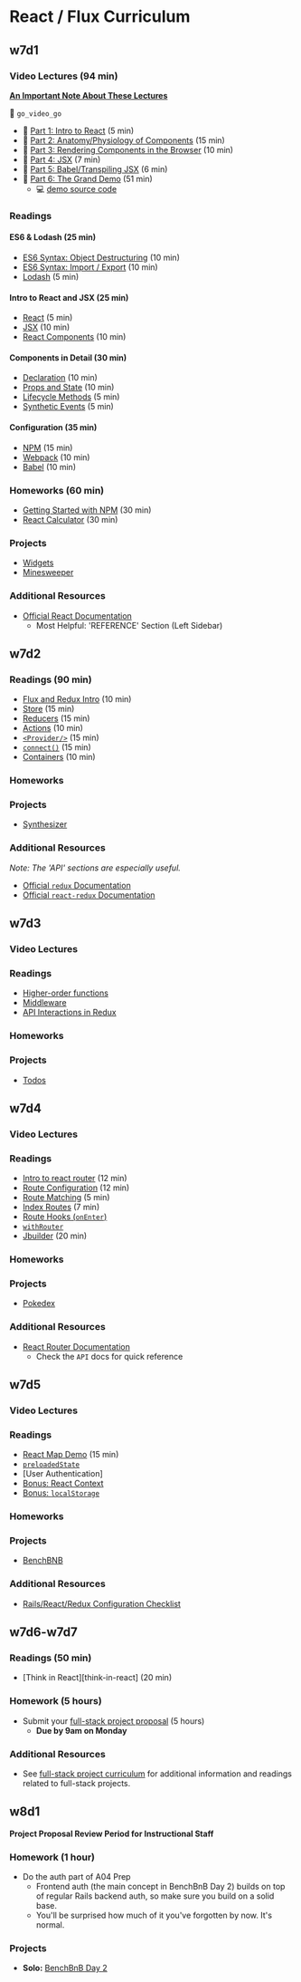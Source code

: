 # React / Flux Curriculum

## w7d1

### Video Lectures (94 min)
[**An Important Note About These Lectures**][video_deprecation_note]

:closed_lock_with_key: `go_video_go`
- :movie_camera: [Part 1: Intro to React][react_video_01] (5 min)
- :movie_camera: [Part 2: Anatomy/Physiology of Components][react_video_02] (15 min)
- :movie_camera: [Part 3: Rendering Components in the Browser][react_video_03] (10 min)
- :movie_camera: [Part 4: JSX][react_video_04] (7 min)
- :movie_camera: [Part 5: Babel/Transpiling JSX][react_video_05] (6 min)
- :movie_camera: [Part 6: The Grand Demo][react_video_06] (51 min)
  - :computer: [demo source code][watch-demo]

### Readings

#### ES6 & Lodash (25 min)
- [ES6 Syntax: Object Destructuring][object_destructuring] (10 min)
- [ES6 Syntax: Import / Export][import_export] (10 min)
- [Lodash][lodash] (5 min)

#### Intro to React and JSX (25 min)
- [React][intro_to_react] (5 min)
- [JSX][intro_to_jsx] (10 min)
- [React Components][intro_to_react_components] (10 min)

#### Components in Detail (30 min)
-	[Declaration][component_declaration] (10 min)
- [Props and State][props_and_state] (10 min)
- [Lifecycle Methods][component_lifecycle] (5 min)
- [Synthetic Events][synthetic_events] (5 min)

#### Configuration (35 min)
- [NPM][npm_configuration] (15 min)
- [Webpack][webpack_configuration] (10 min)
- [Babel][babel_configuration] (10 min)

### Homeworks (60 min)
- [Getting Started with NPM][getting_started] (30 min)
- [React Calculator][react_calculator] (30 min)

### Projects

- [Widgets][widgets]
- [Minesweeper][minesweeper]

### Additional Resources

- [Official React Documentation][react_docs]
	- Most Helpful: 'REFERENCE' Section (Left Sidebar)

[video_deprecation_note]: readings/video_deprecation_note.md
[react_video_01]: https://vimeo.com/album/3686654/video/147897911
[react_video_02]: https://vimeo.com/album/3686654/video/147899305
[react_video_03]: https://vimeo.com/album/3686654/video/147900089
[react_video_04]: https://vimeo.com/album/3686654/video/147900661
[react_video_05]: https://vimeo.com/album/3686654/video/147900472
[react_video_06]: https://vimeo.com/album/3686654/video/147900885
[watch-demo]: demos/watch_webpack_demo

[import_export]: readings/import_export.md
[object_destructuring]: readings/object_destructuring.md
[intro_to_react]: readings/intro_to_react.md
[intro_to_jsx]: readings/intro_to_jsx.md
[intro_to_react_components]: readings/intro_to_react_components.md
[props_and_state]: readings/props_and_state.md
[component_declaration]: readings/component_declaration.md
[component_lifecycle]: readings/component_lifecycle.md
[synthetic_events]: readings/synthetic_events.md
[npm_configuration]: readings/npm_configuration.md
[webpack_configuration]: readings/webpack_configuration.md
[babel_configuration]: readings/babel_configuration.md
[lodash]: readings/lodash.md

[getting_started]: homeworks/getting_started
[react_calculator]: homeworks/questions/calculator.md

[widgets]: projects/widgets
[minesweeper]: projects/react_minesweeper

[react_docs]: https://facebook.github.io/react/docs/getting-started.html

## w7d2

### Readings (90 min)

- [Flux and Redux Intro][flux_redux] (10 min)
- [Store][store] (15 min)
- [Reducers][reducers] (15 min)
- [Actions][actions] (10 min)
- [`<Provider/>`][provider] (15 min)
- [`connect()`][connect] (15 min)
- [Containers][containers] (10 min)

### Homeworks

### Projects

- [Synthesizer][synthesizer]

### Additional Resources
*Note: The 'API' sections are especially useful.*
- [Official `redux` Documentation][redux_docs]
- [Official `react-redux` Documentation][react_redux_docs]

[store]: readings/store.md
[reducers]: readings/reducers.md
[actions]: readings/actions.md
[flux_redux]: readings/flux_redux.md
[provider]: readings/provider.md
[connect]: readings/connect.md
[containers]: readings/containers.md
[redux_docs]: http://redux.js.org/index.html
[react_redux_docs]: https://github.com/reactjs/react-redux/blob/master/docs/

[synthesizer]: projects/synthesizer

## w7d3

### Video Lectures

### Readings

- [Higher-order functions][higher_order_functions]
- [Middleware][middleware]
- [API Interactions in Redux][redux_api_interactions]

### Homeworks

### Projects

- [Todos][todos]

[higher_order_functions]: readings/higher_order_functions.md
[middleware]: readings/middleware.md
[redux_api_interactions]: readings/redux_api_interactions.md
[todos]: projects/todos


## w7d4

### Video Lectures

### Readings

- [Intro to react router][react-router-intro] (12 min)
- [Route Configuration][route-configuration] (12 min)
- [Route Matching][route-matching] (5 min)
- [Index Routes][index-routes] (7 min)
- [Route Hooks (`onEnter`)][on-enter]
- [`withRouter`][with-router]
- [Jbuilder][jbuilder] (20 min)

### Homeworks

### Projects

- [Pokedex][pokedex]

### Additional Resources

-	[React Router Documentation][react-router-docs]
	- Check the `API` docs for quick reference

[react-router-intro]: https://github.com/reactjs/react-router/blob/master/docs/Introduction.md
[route-configuration]: https://github.com/reactjs/react-router/blob/master/docs/guides/RouteConfiguration.md
[route-matching]: https://github.com/reactjs/react-router/blob/master/docs/guides/RouteMatching.md
[index-routes]: https://github.com/reactjs/react-router/blob/master/docs/guides/IndexRoutes.md
[with-router]: https://github.com/reactjs/react-router/blob/master/docs/API.md#withroutercomponent
[on-enter]: readings/on_enter.md
[jbuilder]: https://github.com/rails/jbuilder
[pokedex]: projects/pokedex
[react-router-docs]: https://github.com/reactjs/react-router/blob/master/docs/

## w7d5

### Video Lectures

### Readings
-	[React Map Demo][react_map_demo] (15 min)
- [`preloadedState`][preloaded-state]
- [User Authentication]
- [Bonus: React Context][context]
- [Bonus: `localStorage`][local-storage]

### Homeworks

### Projects

- [BenchBNB][bench-bnb]

### Additional Resources

- [Rails/React/Redux Configuration Checklist][checklist]

[local-storage]: https://developer.mozilla.org/en-US/docs/Web/API/Window/localStorage
[context]: https://facebook.github.io/react/docs/context.html
[preloaded-state]: readings/preloaded_state.md
[react_map_demo]: demos/react_map_demo
[checklist]: readings/checklist.md
[bench-bnb]: projects/bench_bnb

## w7d6-w7d7

### Readings (50 min)
* [Think in React][think-in-react] (20 min)

### Homework (5 hours)
* Submit your [full-stack project proposal][full-stack-project-proposal] (5 hours)
  * **Due by 9am on Monday**

### Additional Resources
* See [full-stack project curriculum][full-stack-project-curriculum] for additional information and readings related to full-stack projects.

[full-stack-project-curriculum]: ../full-stack-project
[full-stack-project-proposal]: ../full-stack-project/readings/full-stack-project-proposal.md

## w8d1

**Project Proposal Review Period for Instructional Staff**
### Homework (1 hour)
* Do the auth part of A04 Prep
  * Frontend auth (the main concept in BenchBnB Day 2) builds on top of regular Rails backend auth, so make sure you build on a solid base.
  * You'll be surprised how much of it you've forgotten by now. It's normal.

### Projects
* **Solo:** [BenchBnB Day 2][bench-bnb2]

[bench-bnb2]: projects/bench_bnb
